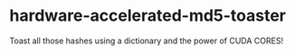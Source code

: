 # hardware-accelerated-md5-toaster
Toast all those hashes using a dictionary and the power of CUDA CORES!

